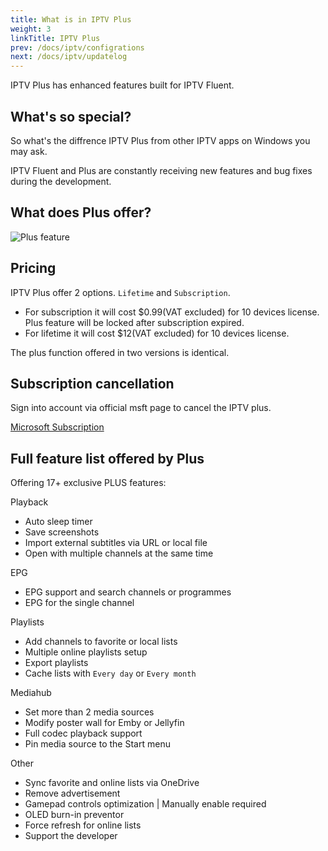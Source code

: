 ```yaml
---
title: What is in IPTV Plus
weight: 3
linkTitle: IPTV Plus
prev: /docs/iptv/configrations
next: /docs/iptv/updatelog
---
```


IPTV Plus has enhanced features built for IPTV Fluent.

<!--more-->

## What's so special?

So what's the diffrence IPTV Plus from other IPTV apps on Windows you may ask. 

IPTV Fluent and Plus are constantly receiving new features and bug fixes during the development.

## What does Plus offer?

![Plus feature](https://od.lk/s/200613598_ianvS/plus.png)

## Pricing

IPTV Plus offer 2 options. `Lifetime` and `Subscription`.

- For subscription it will cost $0.99(VAT excluded) for 10 devices license. Plus feature will be locked after subscription expired.
- For lifetime it will cost $12(VAT excluded) for 10 devices license.

The plus function offered in two versions is identical.

## Subscription cancellation

Sign into account via official msft page to cancel the IPTV plus.

[Microsoft Subscription](https://account.microsoft.com/services)

## Full feature list offered by Plus

Offering 17+ exclusive PLUS features:

Playback

- Auto sleep timer
- Save screenshots
- Import external subtitles via URL or local file
- Open with multiple channels at the same time

EPG

- EPG support and search channels or programmes
- EPG for the single channel

Playlists

- Add channels to favorite or local lists
- Multiple online playlists setup
- Export playlists
- Cache lists with `Every day` or `Every month`

Mediahub

- Set more than 2 media sources
- Modify poster wall for Emby or Jellyfin
- Full codec playback support
- Pin media source to the Start menu

Other

- Sync favorite and online lists via OneDrive
- Remove advertisement
- Gamepad controls optimization | Manually enable required
- OLED burn-in preventor
- Force refresh for online lists
- Support the developer
